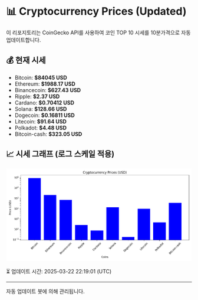
# 📊 Cryptocurrency Prices (Updated)

이 리포지토리는 CoinGecko API를 사용하여 코인 TOP 10 시세를 10분가격으로 자동 업데이트합니다.

## 💰 현재 시세
- Bitcoin: **$84045 USD**
- Ethereum: **$1988.17 USD**
- Binancecoin: **$627.43 USD**
- Ripple: **$2.37 USD**
- Cardano: **$0.70412 USD**
- Solana: **$128.66 USD**
- Dogecoin: **$0.16811 USD**
- Litecoin: **$91.64 USD**
- Polkadot: **$4.48 USD**
- Bitcoin-cash: **$323.05 USD**

## 📈 시세 그래프 (로그 스케일 적용)
![Crypto Prices](crypto_prices.png)

⏳ 업데이트 시간: 2025-03-22 22:19:01 (UTC)

---
자동 업데이트 봇에 의해 관리됩니다.
